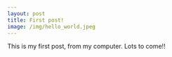 ```yaml
---
layout: post
title: First post!
image: /img/hello_world.jpeg
---
```


This is my first post, from my computer. Lots to come!!
